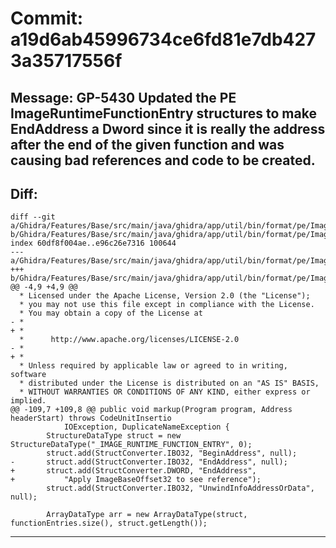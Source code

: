 # Commit: a19d6ab45996734ce6fd81e7db4273a35717556f
## Message: GP-5430 Updated the PE ImageRuntimeFunctionEntry structures to make EndAddress a Dword since it is really the address after the end of the given function and was causing bad references and code to be created.
## Diff:
```
diff --git a/Ghidra/Features/Base/src/main/java/ghidra/app/util/bin/format/pe/ImageRuntimeFunctionEntries_X86.java b/Ghidra/Features/Base/src/main/java/ghidra/app/util/bin/format/pe/ImageRuntimeFunctionEntries_X86.java
index 60df8f004ae..e96c26e7316 100644
--- a/Ghidra/Features/Base/src/main/java/ghidra/app/util/bin/format/pe/ImageRuntimeFunctionEntries_X86.java
+++ b/Ghidra/Features/Base/src/main/java/ghidra/app/util/bin/format/pe/ImageRuntimeFunctionEntries_X86.java
@@ -4,9 +4,9 @@
  * Licensed under the Apache License, Version 2.0 (the "License");
  * you may not use this file except in compliance with the License.
  * You may obtain a copy of the License at
- * 
+ *
  *      http://www.apache.org/licenses/LICENSE-2.0
- * 
+ *
  * Unless required by applicable law or agreed to in writing, software
  * distributed under the License is distributed on an "AS IS" BASIS,
  * WITHOUT WARRANTIES OR CONDITIONS OF ANY KIND, either express or implied.
@@ -109,7 +109,8 @@ public void markup(Program program, Address headerStart) throws CodeUnitInsertio
 			IOException, DuplicateNameException {
 		StructureDataType struct = new StructureDataType("_IMAGE_RUNTIME_FUNCTION_ENTRY", 0);
 		struct.add(StructConverter.IBO32, "BeginAddress", null);
-		struct.add(StructConverter.IBO32, "EndAddress", null);
+		struct.add(StructConverter.DWORD, "EndAddress",
+			"Apply ImageBaseOffset32 to see reference");
 		struct.add(StructConverter.IBO32, "UnwindInfoAddressOrData", null);
 
 		ArrayDataType arr = new ArrayDataType(struct, functionEntries.size(), struct.getLength());
```
-----------------------------------
